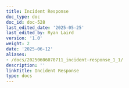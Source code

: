 ```yaml
---
title: Incident Response
doc_type: doc
doc_id: doc-528
last_edited_date: '2025-05-25'
last_edited_by: Ryan Laird
version: '1.0'
weight: 2
date: '2025-06-12'
aliases:
- /docs/20250606070711_incident-response_1_1/
description: ''
linkTitle: Incident Response
type: docs
---
```


<!-- Unsupported block type: table_of_contents -->

<!-- Unsupported block type: unsupported -->
